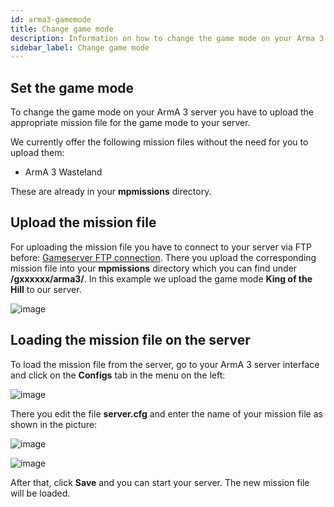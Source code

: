 ```yaml
---
id: arma3-gamemode
title: Change game mode
description: Information on how to change the game mode on your Arma 3 server from ZAP-Hosting - ZAP-Hosting.com Documentation
sidebar_label: Change game mode
---
```



## Set the game mode

To change the game mode on your ArmA 3 server you have to upload the appropriate mission file for the game mode to your server.

We currently offer the following mission files without the need for you to upload them:

- ArmA 3 Wasteland

These are already in your **mpmissions** directory.


## Upload the mission file

For uploading the mission file you have to connect to your server via FTP before: [Gameserver FTP connection](gameserver-ftpaccess.md).
There you upload the corresponding mission file into your **mpmissions** directory which you can find under **/gxxxxxx/arma3/**.
In this example we upload the game mode **King of the Hill** to our server.

![image](https://user-images.githubusercontent.com/26007280/189677376-71ab1c40-b8e9-47df-9578-470d40972802.png)


## Loading the mission file on the server

To load the mission file from the server, go to your ArmA 3 server interface and click on the **Configs** tab in the menu on the left:

![image](https://user-images.githubusercontent.com/26007280/189677415-4fa43482-ef31-4140-a6e8-5b55bc7b62db.png)

There you edit the file **server.cfg** and enter the name of your mission file as shown in the picture: 

![image](https://user-images.githubusercontent.com/26007280/189677440-d50c4140-ae15-44ce-931b-9e51e22097d8.png)

![image](https://user-images.githubusercontent.com/26007280/189677469-3a840300-83b2-4356-8278-d62661229082.png)

After that, click **Save** and you can start your server. The new mission file will be loaded.
